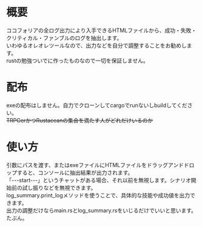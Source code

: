 # 概要

ココフォリアの全ログ出力により入手できるHTMLファイルから、成功・失敗・クリティカル・ファンブルのログを抽出します。<br>
いわゆるオレオレツールなので、出力などを自分で調整することをお勧めします。<br>
rustの勉強ついでに作ったものなので一切を保証しません。<br>

# 配布

exeの配布はしません。自力でクローンしてcargoでrunないしbuildしてください。<br>
~~TRPGerかつRustaceanの集合を満たす人がどれだけいるのか~~


# 使い方

引数にパスを渡す、またはexeファイルにHTMLファイルをドラッグアンドドロップすると、コンソールに抽出結果が出力されます。<br>
「---start---」というチャットがある場合、それ以前を無視します。シナリオ開始前の試し振りなどを無視できます。<br>
log_summary.print_logメソッドを使うことで、具体的な技能や成功値を出力できます。<br>
出力の調整だけならmain.rsとlog_summary.rsをいじるだけでいいと思います。たぶん。<br>